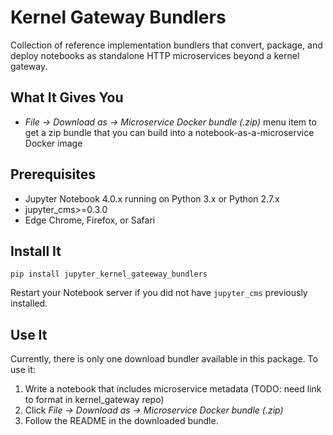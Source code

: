 # Kernel Gateway Bundlers

Collection of reference implementation bundlers that convert, package, and deploy notebooks as standalone HTTP microservices beyond a kernel gateway.

## What It Gives You

* *File &rarr; Download as &rarr; Microservice Docker bundle (.zip)* menu item to get a zip bundle that you can build into a notebook-as-a-microservice Docker image

## Prerequisites

* Jupyter Notebook 4.0.x running on Python 3.x or Python 2.7.x
* jupyter_cms>=0.3.0
* Edge Chrome, Firefox, or Safari

## Install It

`pip install jupyter_kernel_gateeway_bundlers`

Restart your Notebook server if you did not have `jupyter_cms` previously installed.

## Use It

Currently, there is only one download bundler available in this package. To use it:

1. Write a notebook that includes microservice metadata (TODO: need link to format in kernel_gateway repo)
2. Click *File &rarr; Download as &rarr; Microservice Docker bundle (.zip)*
3. Follow the README in the downloaded bundle.
